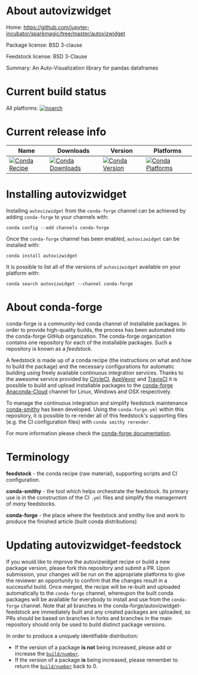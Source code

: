 About autovizwidget
===================

Home: https://github.com/jupyter-incubator/sparkmagic/tree/master/autovizwidget

Package license: BSD 3-clause

Feedstock license: BSD 3-Clause

Summary: An Auto-Visualization library for pandas dataframes



Current build status
====================

All platforms:
[![noarch](https://img.shields.io/circleci/project/github/conda-forge/autovizwidget-feedstock/master.svg?label=noarch)](https://circleci.com/gh/conda-forge/autovizwidget-feedstock)

Current release info
====================

| Name | Downloads | Version | Platforms |
| --- | --- | --- | --- |
| [![Conda Recipe](https://img.shields.io/badge/recipe-autovizwidget-green.svg)](https://anaconda.org/conda-forge/autovizwidget) | [![Conda Downloads](https://img.shields.io/conda/dn/conda-forge/autovizwidget.svg)](https://anaconda.org/conda-forge/autovizwidget) | [![Conda Version](https://img.shields.io/conda/vn/conda-forge/autovizwidget.svg)](https://anaconda.org/conda-forge/autovizwidget) | [![Conda Platforms](https://img.shields.io/conda/pn/conda-forge/autovizwidget.svg)](https://anaconda.org/conda-forge/autovizwidget) |

Installing autovizwidget
========================

Installing `autovizwidget` from the `conda-forge` channel can be achieved by adding `conda-forge` to your channels with:

```
conda config --add channels conda-forge
```

Once the `conda-forge` channel has been enabled, `autovizwidget` can be installed with:

```
conda install autovizwidget
```

It is possible to list all of the versions of `autovizwidget` available on your platform with:

```
conda search autovizwidget --channel conda-forge
```


About conda-forge
=================

conda-forge is a community-led conda channel of installable packages.
In order to provide high-quality builds, the process has been automated into the
conda-forge GitHub organization. The conda-forge organization contains one repository
for each of the installable packages. Such a repository is known as a *feedstock*.

A feedstock is made up of a conda recipe (the instructions on what and how to build
the package) and the necessary configurations for automatic building using freely
available continuous integration services. Thanks to the awesome service provided by
[CircleCI](https://circleci.com/), [AppVeyor](https://www.appveyor.com/)
and [TravisCI](https://travis-ci.org/) it is possible to build and upload installable
packages to the [conda-forge](https://anaconda.org/conda-forge)
[Anaconda-Cloud](https://anaconda.org/) channel for Linux, Windows and OSX respectively.

To manage the continuous integration and simplify feedstock maintenance
[conda-smithy](https://github.com/conda-forge/conda-smithy) has been developed.
Using the ``conda-forge.yml`` within this repository, it is possible to re-render all of
this feedstock's supporting files (e.g. the CI configuration files) with ``conda smithy rerender``.

For more information please check the [conda-forge documentation](https://conda-forge.org/docs/).

Terminology
===========

**feedstock** - the conda recipe (raw material), supporting scripts and CI configuration.

**conda-smithy** - the tool which helps orchestrate the feedstock.
                   Its primary use is in the construction of the CI ``.yml`` files
                   and simplify the management of *many* feedstocks.

**conda-forge** - the place where the feedstock and smithy live and work to
                  produce the finished article (built conda distributions)


Updating autovizwidget-feedstock
================================

If you would like to improve the autovizwidget recipe or build a new
package version, please fork this repository and submit a PR. Upon submission,
your changes will be run on the appropriate platforms to give the reviewer an
opportunity to confirm that the changes result in a successful build. Once
merged, the recipe will be re-built and uploaded automatically to the
`conda-forge` channel, whereupon the built conda packages will be available for
everybody to install and use from the `conda-forge` channel.
Note that all branches in the conda-forge/autovizwidget-feedstock are
immediately built and any created packages are uploaded, so PRs should be based
on branches in forks and branches in the main repository should only be used to
build distinct package versions.

In order to produce a uniquely identifiable distribution:
 * If the version of a package **is not** being increased, please add or increase
   the [``build/number``](https://conda.io/docs/user-guide/tasks/build-packages/define-metadata.html#build-number-and-string).
 * If the version of a package **is** being increased, please remember to return
   the [``build/number``](https://conda.io/docs/user-guide/tasks/build-packages/define-metadata.html#build-number-and-string)
   back to 0.

